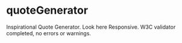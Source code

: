 # quoteGenerator

Inspirational Quote Generator. Look here
Responsive.
W3C validator completed, no errors or warnings.
